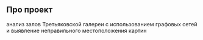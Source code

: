 ## Про проект
анализ залов Третьяковской галереи с использованием графовых сетей и выявление неправильного местоположения картин

